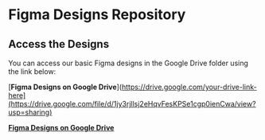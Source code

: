 # Figma Designs Repository

## Access the Designs

You can access our basic Figma designs in the Google Drive folder using the link below:

[**Figma Designs on Google Drive**](https://drive.google.com/your-drive-link-here](https://drive.google.com/file/d/1jy3rjllsj2eHqvFesKPSe1cgp0ienCwa/view?usp=sharing)

[**Figma Designs on Google Drive**](https://drive.google.com/your-drive-link-here)
